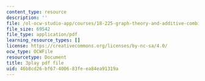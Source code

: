 ```yaml
---
content_type: resource
description: ''
file: /ol-ocw-studio-app/courses/18-225-graph-theory-and-additive-combinatorics-fall-2023/buEtwpGvQpI_transcript.pdf
file_size: 69542
file_type: application/pdf
learning_resource_types: []
license: https://creativecommons.org/licenses/by-nc-sa/4.0/
ocw_type: OCWFile
resourcetype: Document
title: 3play pdf file
uid: 46b8cd26-bf67-4006-83fe-ea84ea91319a
---
```

